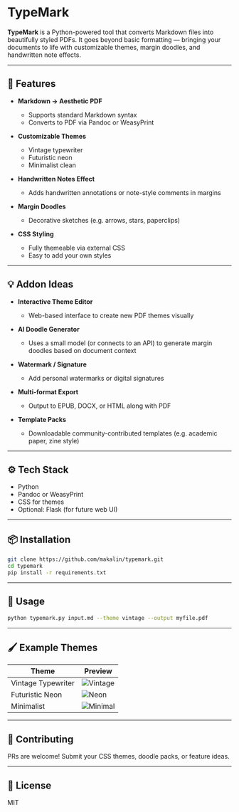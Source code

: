 # TypeMark

**TypeMark** is a Python-powered tool that converts Markdown files into beautifully styled PDFs. It goes beyond basic formatting — bringing your documents to life with customizable themes, margin doodles, and handwritten note effects.

---

## 🚀 Features

* **Markdown → Aesthetic PDF**

  * Supports standard Markdown syntax
  * Converts to PDF via Pandoc or WeasyPrint

* **Customizable Themes**

  * Vintage typewriter
  * Futuristic neon
  * Minimalist clean

* **Handwritten Notes Effect**

  * Adds handwritten annotations or note-style comments in margins

* **Margin Doodles**

  * Decorative sketches (e.g. arrows, stars, paperclips)

* **CSS Styling**

  * Fully themeable via external CSS
  * Easy to add your own styles

---

## 💡 Addon Ideas

* **Interactive Theme Editor**

  * Web-based interface to create new PDF themes visually

* **AI Doodle Generator**

  * Uses a small model (or connects to an API) to generate margin doodles based on document context

* **Watermark / Signature**

  * Add personal watermarks or digital signatures

* **Multi-format Export**

  * Output to EPUB, DOCX, or HTML along with PDF

* **Template Packs**

  * Downloadable community-contributed templates (e.g. academic paper, zine style)

---

## ⚙️ Tech Stack

* Python
* Pandoc or WeasyPrint
* CSS for themes
* Optional: Flask (for future web UI)

---

## 📦 Installation

```bash
git clone https://github.com/makalin/typemark.git
cd typemark
pip install -r requirements.txt
```

---

## 📝 Usage

```bash
python typemark.py input.md --theme vintage --output myfile.pdf
```

---

## 🖌 Example Themes

| Theme              | Preview                                |
| ------------------ | -------------------------------------- |
| Vintage Typewriter | ![Vintage](assets/vintage_preview.png) |
| Futuristic Neon    | ![Neon](assets/neon_preview.png)       |
| Minimalist         | ![Minimal](assets/minimal_preview.png) |

---

## 🤝 Contributing

PRs are welcome! Submit your CSS themes, doodle packs, or feature ideas.

---

## 📜 License

MIT
